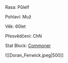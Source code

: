 Rasa: Půlelf

Pohlaví: Muž

Věk: 60let

Přesvědčení: ChN

Stat Block: [Commoner](https://5e.tools/bestiary.html#commoner_mm)

![[Doran_Fenwick.jpeg|500]]
